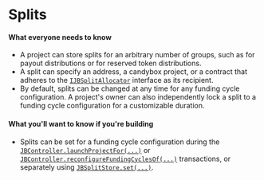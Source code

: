 # Splits

#### What everyone needs to know

* A project can store splits for an arbitrary number of groups, such as for payout distributions or for reserved token distributions.
* A split can specify an address, a candybox project, or a contract that adheres to the [`IJBSplitAllocator`](../../specifications/interfaces/ijbsplitallocator.md) interface as its recipient.
* By default, splits can be changed at any time for any funding cycle configuration. A project's owner can also independently lock a split to a funding cycle configuration for a customizable duration.

#### What you'll want to know if you're building

* Splits can be set for a funding cycle configuration during the [`JBController.launchProjectFor(...)`](../../specifications/contracts/or-controllers/jbcontroller/write/launchprojectfor.md) or [`JBController.reconfigureFundingCyclesOf(...)`](../../specifications/contracts/or-controllers/jbcontroller/write/reconfigurefundingcyclesof.md) transactions, or separately using [`JBSplitStore.set(...)`](../../specifications/contracts/jbsplitsstore/write/set.md).
